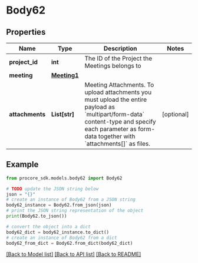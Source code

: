 # Body62


## Properties

Name | Type | Description | Notes
------------ | ------------- | ------------- | -------------
**project_id** | **int** | The ID of the Project the Meetings belongs to | 
**meeting** | [**Meeting1**](Meeting1.md) |  | 
**attachments** | **List[str]** | Meeting Attachments. To upload attachments you must upload the entire payload as &#x60;multipart/form-data&#x60; content-type and specify each parameter as form-data together with &#x60;attachments[]&#x60; as files. | [optional] 

## Example

```python
from procore_sdk.models.body62 import Body62

# TODO update the JSON string below
json = "{}"
# create an instance of Body62 from a JSON string
body62_instance = Body62.from_json(json)
# print the JSON string representation of the object
print(Body62.to_json())

# convert the object into a dict
body62_dict = body62_instance.to_dict()
# create an instance of Body62 from a dict
body62_from_dict = Body62.from_dict(body62_dict)
```
[[Back to Model list]](../README.md#documentation-for-models) [[Back to API list]](../README.md#documentation-for-api-endpoints) [[Back to README]](../README.md)


